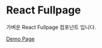 # React Fullpage

가벼운 React Fullpage 컴포넌트 입니다.

[Demo Page](https://shinyongjun.com/package/react-fullpage)
